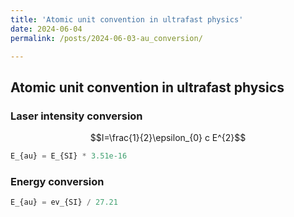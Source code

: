 ```yaml
---
title: 'Atomic unit convention in ultrafast physics'
date: 2024-06-04
permalink: /posts/2024-06-03-au_conversion/

---
```


## Atomic unit convention in ultrafast physics


### Laser intensity conversion
$$I=\frac{1}{2}\epsilon_{0} c E^{2}$$
```python
E_{au} = E_{SI} * 3.51e-16 
```

### Energy conversion
```python
E_{au} = ev_{SI} / 27.21
```